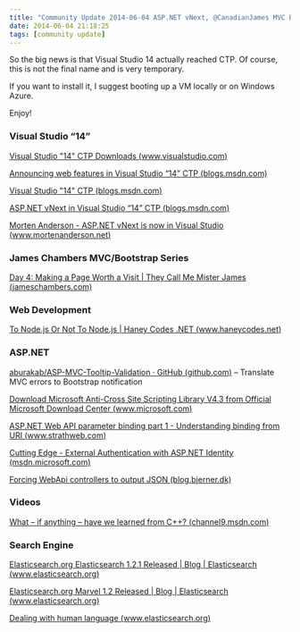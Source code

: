 ```yaml
---
title: "Community Update 2014-06-04 ASP.NET vNext, @CanadianJames MVC Bootstrap series and what we learned from C++"
date: 2014-06-04 21:18:25
tags: [community update]
---
```


So the big news is that Visual Studio 14 actually reached CTP. Of course, this is not the final name and is very temporary.

If you want to install it, I suggest booting up a VM locally or on Windows Azure.

Enjoy!

### Visual Studio “14”

[Visual Studio "14" CTP Downloads (www.visualstudio.com)](http://www.visualstudio.com/downloads/visual-studio-14-ctp-vs)

[Announcing web features in Visual Studio “14” CTP (blogs.msdn.com)](http://blogs.msdn.com/b/webdev/archive/2014/06/03/announcing-web-features-in-visual-studio-14-ctp.aspx)

[Visual Studio "14" CTP (blogs.msdn.com)](http://blogs.msdn.com/b/somasegar/archive/2014/06/03/first-preview-of-visual-studio-quot-14-quot-available-now.aspx)

[ASP.NET vNext in Visual Studio “14” CTP (blogs.msdn.com)](http://blogs.msdn.com/b/webdev/archive/2014/06/03/asp-net-vnext-in-visual-studio-14-ctp.aspx)

[Morten Anderson - ASP.NET vNext is now in Visual Studio (www.mortenanderson.net)](http://www.mortenanderson.net/asp-net-vnext-in-visual-studio)

### James Chambers MVC/Bootstrap Series

[Day 4: Making a Page Worth a Visit | They Call Me Mister James (jameschambers.com)](http://jameschambers.com/2014/06/day-4-making-a-page-worth-a-visit/)

### Web Development

[To Node.js Or Not To Node.js | Haney Codes .NET (www.haneycodes.net)](http://www.haneycodes.net/to-node-js-or-not-to-node-js/)

### ASP.NET

[aburakab/ASP-MVC-Tooltip-Validation · GitHub (github.com)](https://github.com/aburakab/ASP-MVC-Tooltip-Validation) – Translate MVC errors to Bootstrap notification

[Download Microsoft Anti-Cross Site Scripting Library V4.3 from Official Microsoft Download Center (www.microsoft.com)](http://www.microsoft.com/en-us/download/details.aspx?&amp;id=43126)

[ASP.NET Web API parameter binding part 1 - Understanding binding from URI (www.strathweb.com)](http://www.strathweb.com/2013/04/asp-net-web-api-parameter-binding-part-1-understanding-binding-from-uri/)

[Cutting Edge - External Authentication with ASP.NET Identity (msdn.microsoft.com)](http://msdn.microsoft.com/en-us/magazine/dn745860.aspx)

[Forcing WebApi controllers to output JSON (blog.bjerner.dk)](http://blog.bjerner.dk/forcing-webapi-controllers-to-output-json/)

### Videos

[What – if anything – have we learned from C++? (channel9.msdn.com)](http://channel9.msdn.com/Events/Lang-NEXT/Lang-NEXT-2014/Keynote)

### Search Engine

[Elasticsearch.org Elasticsearch 1.2.1 Released | Blog | Elasticsearch (www.elasticsearch.org)](http://www.elasticsearch.org/blog/elasticsearch-1-2-1-released/)

[Elasticsearch.org Marvel 1.2 Released | Blog | Elasticsearch (www.elasticsearch.org)](http://www.elasticsearch.org/blog/marvel-1-2-released/)

[Dealing with human language (www.elasticsearch.org)](http://www.elasticsearch.org/guide/en/elasticsearch/guide/current/languages.html)